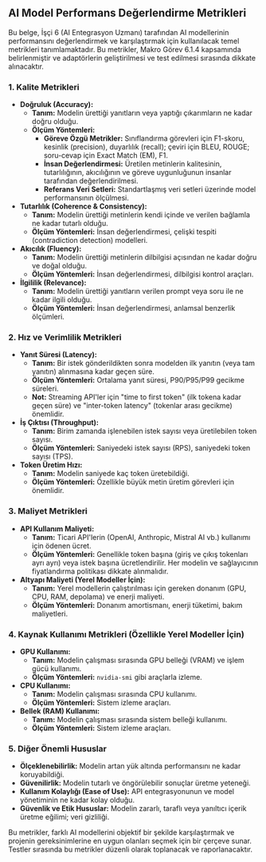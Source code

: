 ## AI Model Performans Değerlendirme Metrikleri

Bu belge, İşçi 6 (AI Entegrasyon Uzmanı) tarafından AI modellerinin performansını değerlendirmek ve karşılaştırmak için kullanılacak temel metrikleri tanımlamaktadır. Bu metrikler, Makro Görev 6.1.4 kapsamında belirlenmiştir ve adaptörlerin geliştirilmesi ve test edilmesi sırasında dikkate alınacaktır.

### 1. Kalite Metrikleri

*   **Doğruluk (Accuracy):**
    *   **Tanım:** Modelin ürettiği yanıtların veya yaptığı çıkarımların ne kadar doğru olduğu.
    *   **Ölçüm Yöntemleri:**
        *   **Göreve Özgü Metrikler:** Sınıflandırma görevleri için F1-skoru, kesinlik (precision), duyarlılık (recall); çeviri için BLEU, ROUGE; soru-cevap için Exact Match (EM), F1.
        *   **İnsan Değerlendirmesi:** Üretilen metinlerin kalitesinin, tutarlılığının, akıcılığının ve göreve uygunluğunun insanlar tarafından değerlendirilmesi.
        *   **Referans Veri Setleri:** Standartlaşmış veri setleri üzerinde model performansının ölçülmesi.
*   **Tutarlılık (Coherence & Consistency):**
    *   **Tanım:** Modelin ürettiği metinlerin kendi içinde ve verilen bağlamla ne kadar tutarlı olduğu.
    *   **Ölçüm Yöntemleri:** İnsan değerlendirmesi, çelişki tespiti (contradiction detection) modelleri.
*   **Akıcılık (Fluency):**
    *   **Tanım:** Modelin ürettiği metinlerin dilbilgisi açısından ne kadar doğru ve doğal olduğu.
    *   **Ölçüm Yöntemleri:** İnsan değerlendirmesi, dilbilgisi kontrol araçları.
*   **İlgililik (Relevance):**
    *   **Tanım:** Modelin ürettiği yanıtların verilen prompt veya soru ile ne kadar ilgili olduğu.
    *   **Ölçüm Yöntemleri:** İnsan değerlendirmesi, anlamsal benzerlik ölçümleri.

### 2. Hız ve Verimlilik Metrikleri

*   **Yanıt Süresi (Latency):**
    *   **Tanım:** Bir istek gönderildikten sonra modelden ilk yanıtın (veya tam yanıtın) alınmasına kadar geçen süre.
    *   **Ölçüm Yöntemleri:** Ortalama yanıt süresi, P90/P95/P99 gecikme süreleri.
    *   **Not:** Streaming API'ler için "time to first token" (ilk tokena kadar geçen süre) ve "inter-token latency" (tokenlar arası gecikme) önemlidir.
*   **İş Çıktısı (Throughput):**
    *   **Tanım:** Birim zamanda işlenebilen istek sayısı veya üretilebilen token sayısı.
    *   **Ölçüm Yöntemleri:** Saniyedeki istek sayısı (RPS), saniyedeki token sayısı (TPS).
*   **Token Üretim Hızı:**
    *   **Tanım:** Modelin saniyede kaç token üretebildiği.
    *   **Ölçüm Yöntemleri:** Özellikle büyük metin üretim görevleri için önemlidir.

### 3. Maliyet Metrikleri

*   **API Kullanım Maliyeti:**
    *   **Tanım:** Ticari API'lerin (OpenAI, Anthropic, Mistral AI vb.) kullanımı için ödenen ücret.
    *   **Ölçüm Yöntemleri:** Genellikle token başına (giriş ve çıkış tokenları ayrı ayrı) veya istek başına ücretlendirilir. Her modelin ve sağlayıcının fiyatlandırma politikası dikkate alınmalıdır.
*   **Altyapı Maliyeti (Yerel Modeller İçin):**
    *   **Tanım:** Yerel modellerin çalıştırılması için gereken donanım (GPU, CPU, RAM, depolama) ve enerji maliyeti.
    *   **Ölçüm Yöntemleri:** Donanım amortismanı, enerji tüketimi, bakım maliyetleri.

### 4. Kaynak Kullanımı Metrikleri (Özellikle Yerel Modeller İçin)

*   **GPU Kullanımı:**
    *   **Tanım:** Modelin çalışması sırasında GPU belleği (VRAM) ve işlem gücü kullanımı.
    *   **Ölçüm Yöntemleri:** `nvidia-smi` gibi araçlarla izleme.
*   **CPU Kullanımı:**
    *   **Tanım:** Modelin çalışması sırasında CPU kullanımı.
    *   **Ölçüm Yöntemleri:** Sistem izleme araçları.
*   **Bellek (RAM) Kullanımı:**
    *   **Tanım:** Modelin çalışması sırasında sistem belleği kullanımı.
    *   **Ölçüm Yöntemleri:** Sistem izleme araçları.

### 5. Diğer Önemli Hususlar

*   **Ölçeklenebilirlik:** Modelin artan yük altında performansını ne kadar koruyabildiği.
*   **Güvenilirlik:** Modelin tutarlı ve öngörülebilir sonuçlar üretme yeteneği.
*   **Kullanım Kolaylığı (Ease of Use):** API entegrasyonunun ve model yönetiminin ne kadar kolay olduğu.
*   **Güvenlik ve Etik Hususlar:** Modelin zararlı, taraflı veya yanıltıcı içerik üretme eğilimi; veri gizliliği.

Bu metrikler, farklı AI modellerini objektif bir şekilde karşılaştırmak ve projenin gereksinimlerine en uygun olanları seçmek için bir çerçeve sunar. Testler sırasında bu metrikler düzenli olarak toplanacak ve raporlanacaktır.

